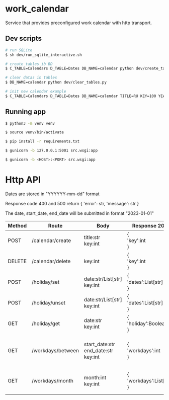 # work_calendar

Service that provides preconfigured work calendar with http transport. 

## Dev scripts

```bash
# run SQLite 
$ sh dev/run_sqlite_interactive.sh

# create tables ib BD
$ C_TABLE=Calendars D_TABLE=Dates DB_NAME=calendar python dev/create_tables.py

# clear datas in tables
$ DB_NAME=calendar python dev/clear_tables.py

# init new calendar example
$ C_TABLE=Calendars D_TABLE=Dates DB_NAME=calendar TITLE=RU KEY=100 YEAR=2023 python3 dev/create_tables.py
```

## Running app

```bash
$ python3 -m venv venv

$ source venv/bin/activate

$ pip install -r requirements.txt

$ gunicorn -b 127.0.0.1:5001 src.wsgi:app

$ gunicorn -b <HOST>:<PORT> src.wsgi:app
```

# Http API

Dates are stored in "YYYYYY-mm-dd" format

Response code 400 and 500 return { 'error': str, 'message': str }

The date, start_date, end_date will be submitted in format "2023-01-01"

| Method | Route             | Body                                        | Response 200                     | Description                                     |
|--------|-------------------|---------------------------------------------|----------------------------------|-------------------------------------------------|
| POST   | /calendar/create  | title:str<br/>key:int                       | {<br/>'key':int<br/>}<br/>       | Create calendar                                 |
| DELETE | /calendar/delete  | key:int                                     | {<br/>'key':int<br/>}            | Delete calendar with dates                      |
| POST   | /holiday/set      | date:str/List[str]<br/>key:int              | {<br/>'dates':List[str]<br/>}    | Set dates as holiday                            |
| POST   | /holiday/unset    | date:str/List[str]<br/>key:int              | {<br/>'dates':List[str]<br/>}    | Unset dates as holiday                          |
| GET    | /holiday/get      | date:str<br/>key:int                        | {<br/>'holiday':Boolean<br/>}    | Get is holiday date                             |
| GET    | /workdays/between | start_date:str<br/>end_date:str<br/>key:int | {<br/>'workdays':int<br/>}       | Get number of working days between dates        |
| GET    | /workdays/month   | month:int<br/>key:int                       | {<br/>'workdays':List[int]<br/>} | Get list of working days in month               |

